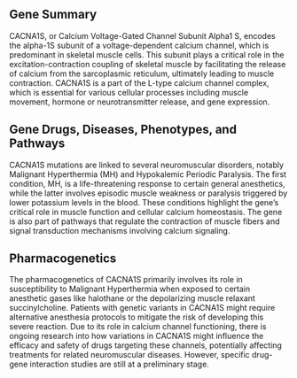 ## Gene Summary
CACNA1S, or Calcium Voltage-Gated Channel Subunit Alpha1 S, encodes the alpha-1S subunit of a voltage-dependent calcium channel, which is predominant in skeletal muscle cells. This subunit plays a critical role in the excitation-contraction coupling of skeletal muscle by facilitating the release of calcium from the sarcoplasmic reticulum, ultimately leading to muscle contraction. CACNA1S is a part of the L-type calcium channel complex, which is essential for various cellular processes including muscle movement, hormone or neurotransmitter release, and gene expression.

## Gene Drugs, Diseases, Phenotypes, and Pathways
CACNA1S mutations are linked to several neuromuscular disorders, notably Malignant Hyperthermia (MH) and Hypokalemic Periodic Paralysis. The first condition, MH, is a life-threatening response to certain general anesthetics, while the latter involves episodic muscle weakness or paralysis triggered by lower potassium levels in the blood. These conditions highlight the gene’s critical role in muscle function and cellular calcium homeostasis. The gene is also part of pathways that regulate the contraction of muscle fibers and signal transduction mechanisms involving calcium signaling.

## Pharmacogenetics
The pharmacogenetics of CACNA1S primarily involves its role in susceptibility to Malignant Hyperthermia when exposed to certain anesthetic gases like halothane or the depolarizing muscle relaxant succinylcholine. Patients with genetic variants in CACNA1S might require alternative anesthesia protocols to mitigate the risk of developing this severe reaction. Due to its role in calcium channel functioning, there is ongoing research into how variations in CACNA1S might influence the efficacy and safety of drugs targeting these channels, potentially affecting treatments for related neuromuscular diseases. However, specific drug-gene interaction studies are still at a preliminary stage.